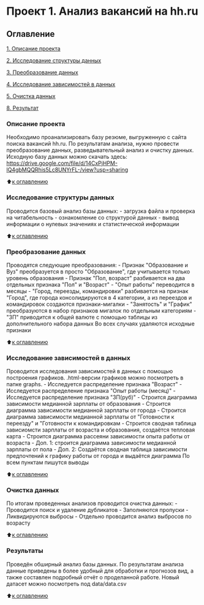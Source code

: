 # Проект 1. Анализ вакансий на hh.ru

## Оглавление  
[1. Описание проекта](README.md#Описание-проекта)  

[2. Исследование структуры данных](README.md#Исследование-структуры-данных)  

[3. Преобразование данных](README.md#Преобразование-данных) 

[4. Исследование зависимостей в данных](README.md#Исследование-зависимостей-в-данных) 

[5. Очистка данных](README.md#Очистка-данных) 

[8. Результат](README.md#Результат)    


### Описание проекта    
Необходимо проанализировать базу резюме, выгруженную с сайта поиска вакансий hh.ru. По результатам анализа, нужно провести преобразование данных, разведывательный анализ и очистку данных.
Исходную базу данных можно скачать здесь: https://drive.google.com/file/d/14CxPjHPM-lQ4gbMQQRhis5Lc8UNYrFL-/view?usp=sharing

:arrow_up:[к оглавлению](_)


### Исследование структуры данных 
Проводится базовый анализ базы данных:
	- загрузка файла и проверка на читабельность
	- ознакомление со структурой данных
	- вывод информации о нулевых значениях и статистической информации

:arrow_up:[к оглавлению](_)


### Преобразование данных
Проводятся следующие преобразования:
	- Признак "Образование и Вуз" преобразуется в просто "Образование", где учитывается только уровень образования
	- Признак "Пол, возраст" разбивается на два отдельных признака "Пол" и "Возраст"
	- "Опыт работы" переводится в месяцы
	- "Город, переезды, командировки" разбивается на признак "Город", где города консолидируются в 4 категории, а из переездов и командировок создаются признаки-мигалки
	- "Занятость" и "График" преобразуются в набор признаков мигалок по отдельным категориям
	- "ЗП" приводится к общей валюте с помощью таблицы из дополнительного набора данных
Во всех случаях удаляются исходные признаки

:arrow_up:[к оглавлению](_)


### Исследование зависимостей в данных
Проводится исследования зависимостей в данных с помощью построения графиков. .html-версии графиков можно посмотреть в папке graphs.
	- Исследуется распределение признака "Возраст"
	- Исследуется распределение признака "Опыт работы (месяц)"
	- Исследуется распределение признака "ЗП(руб)"
	- Строится диаграмма зависимости медианной зарплаты от образования
	- Строится диаграмма зависимости медианной зарплаты от города
	- Строится диаграмма зависимости медианной зарплаты от "Готовности к переезду" и "Готовности к командировкам
	- Строится сводная таблица зависиомсти зарплаты от возраста и образования, создаётся тепловая карта
	- Строится диаграмма рассеяни зависимости опыта работы от возраста
	- Доп. 1: строится диаграмма зависимости медианной зарплаты от пола
	- Доп. 2: Создаётся сводная таблица зависимости предпочтений к графику работы от города и выдаётся диаграмма
По всем пунктам пишутся выводы

:arrow_up:[к оглавлению](_)


### Очистка данных
По итогам проведенных анализов проводится очистка данных:
	- Проводится поиск и удаление дубликатов 
	- Заполняются пропуски
	- Ликвидируются выбросы
	- Отдельно проводится анализ выбросов по возрасту


:arrow_up:[к оглавлению](.README.md#Оглавление)

### Результаты
Проведён обширный анализ базы данных. По результатам анализа данные приведены в более удобный для обработки и прогнозов вид, а также составлен подробный отчёт о проделанной работе. Новый датасет можно посмотреть под data/data.csv


:arrow_up:[к оглавлению](.README.md#Оглавление)



